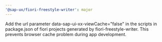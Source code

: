 ```yaml
---
'@sap-ux/fiori-freestyle-writer': major
---
```


Add the url parameter data-sap-ui-xx-viewCache="false" in the scripts in package.json of fiori projects generated by fiori-freestyle-writer. This prevents browser cache problem during app development.
